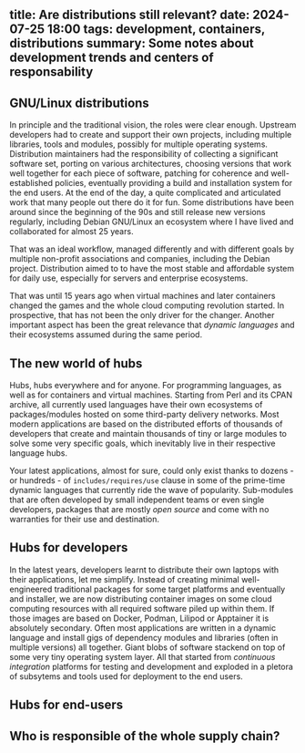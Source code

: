 title: Are distributions still relevant?
date: 2024-07-25 18:00
tags: development, containers, distributions
summary: Some notes about development trends and centers of responsability
---

## GNU/Linux distributions

In principle and the traditional vision, the roles were clear enough. Upstream
developers had to create and support their own projects, including multiple
libraries, tools and modules, possibly for multiple operating systems.
Distribution maintainers had the responsibility of collecting a significant software
set, porting on various architectures, choosing versions that work well together
for each piece of software, patching for coherence and well-established
policies, eventually providing a build and installation system for the end
users. At the end of the day, a quite complicated and articulated work that
many people out there do it for fun. Some distributions have been around since the
beginning of the 90s and still release new versions regularly, including Debian GNU/Linux 
an ecosystem where I have lived and collaborated for almost 25 years.

That was an ideal workflow, managed differently and with different goals
by multiple non-profit associations and companies, including the Debian project.
Distribution aimed to to have the most stable and affordable system for
daily use, especially for servers and enterprise ecosystems.

That was until 15 years ago when virtual machines and later containers
changed the games and the whole cloud computing revolution started. In
prospective, that has not been the only driver for the changer. Another important
aspect has been the great relevance that _dynamic languages_ and their ecosystems
assumed during the same period.

## The new world of hubs

Hubs, hubs everywhere and for anyone. For programming languages, as well as for
containers and virtual machines. Starting from Perl and its CPAN archive, all
currently used languages have their own ecosystems of packages/modules hosted
on some third-party delivery networks. Most modern applications are based on
the distributed efforts of thousands of developers that create and maintain 
thousands of tiny or large modules to solve some very specific goals, which 
inevitably live in their respective language hubs. 

Your latest applications, almost for sure, could only exist thanks to dozens - or
hundreds - of `includes/requires/use` clause in some of the prime-time dynamic languages
that currently ride the wave of popularity. Sub-modules that are often developed by
small independent teams or even single developers, packages that are mostly
_open source_ and come with no warranties for their use and destination.

## Hubs for developers

In the latest years, developers learnt to distribute their own laptops with their applications, let me 
simplify. Instead of creating minimal well-engineered traditional packages for some target platforms 
and eventually and installer, we are now distributing container images on some cloud computing resources
with all required software piled up within them. If those images are based on Docker, Podman,
Lilipod or Apptainer it is absolutely secondary. Often most applications are written
in a dynamic language and install gigs of dependency modules and libraries (often
in multiple versions) all together. Giant blobs of software stackend on top of some
very tiny operating system layer. All that started from _continuous integration_
platforms for testing and development and exploded in a pletora of subsytems and tools used for
deployment to the end users.

## Hubs for end-users



## Who is responsible of the whole supply chain?
